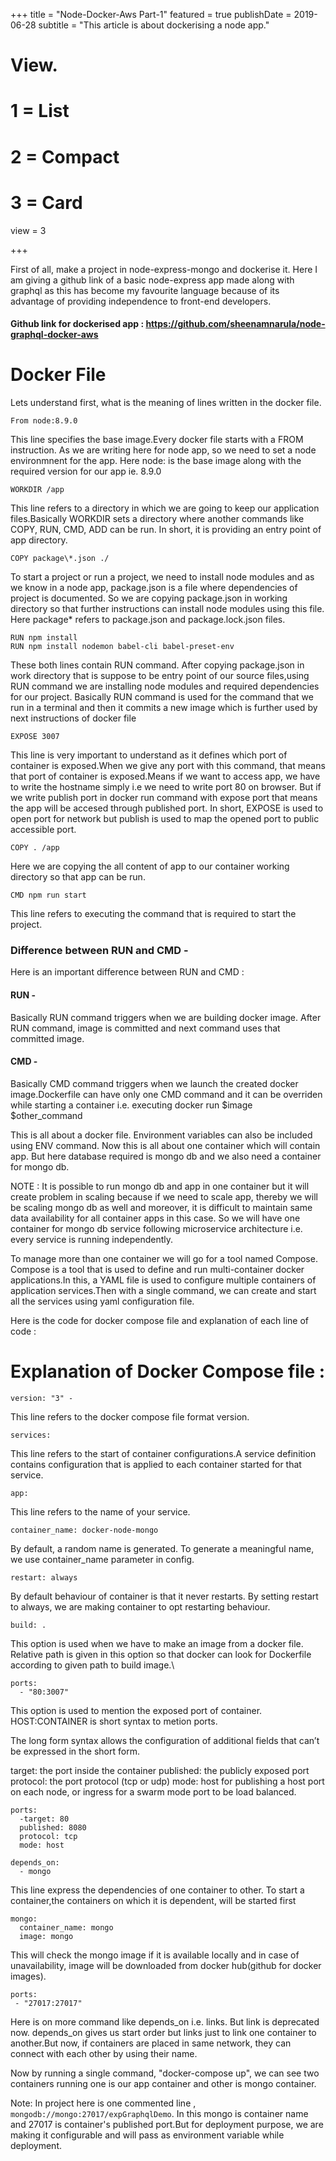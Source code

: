 +++
title = "Node-Docker-Aws Part-1"
featured = true
publishDate = 2019-06-28
subtitle = "This article is about dockerising a node app."


# View.
#   1 = List
#   2 = Compact
#   3 = Card
view = 3

+++

First of all, make a project in node-express-mongo and dockerise it. Here I am giving a github link of a basic node-express app made along with graphql as this has become my favourite language because of its advantage of providing independence to front-end developers.

#### Github link for dockerised app : https://github.com/sheenamnarula/node-graphql-docker-aws

# Docker File

Lets understand first, what is the meaning of lines written in the docker file.

```
From node:8.9.0
```

This line specifies the base image.Every docker file starts with a FROM instruction. As we are writing here for node app, so we need to set a node environmnent for the app. Here node:<version> is the base image along with the required version for our app ie. 8.9.0

```
WORKDIR /app
```

This line refers to a directory in which we are going to keep our application files.Basically WORKDIR sets a directory where another commands like COPY, RUN, CMD, ADD can be run. In short, it is providing an entry point of app directory.

```
COPY package\*.json ./
```

To start a project or run a project, we need to install node modules and as we know in a node app, package.json is a file where dependencies of project is documented. So we are copying package.json in working directory so that further instructions can install node modules using this file. Here package\* refers to package.json and package.lock.json files.

```
RUN npm install
RUN npm install nodemon babel-cli babel-preset-env
```

These both lines contain RUN command. After copying package.json in work directory that is suppose to be entry point of our source files,using RUN command we are installing node modules and required dependencies for our project. Basically RUN command is used for the command that we run in a terminal and then it commits a new image which is further used by next instructions of docker file

```
EXPOSE 3007
```

This line is very important to understand as it defines which port of container is exposed.When we give any port with this command, that means that port of container is exposed.Means if we want to access app, we have to write the hostname simply i.e we need to write port 80 on browser. But if we write publish port in docker run command with expose port that means the app will be accesed through published port. In short, EXPOSE is used to open port for network but publish is used to map the opened port to public accessible port.

```
COPY . /app
```

Here we are copying the all content of app to our container working directory so that app can be run.

```
CMD npm run start
```

This line refers to executing the command that is required to start the project.

### Difference between RUN and CMD -

Here is an important difference between RUN and CMD :

#### RUN -

Basically RUN command triggers when we are building docker image. After RUN command, image is committed and next command uses that committed image.

#### CMD -

Basically CMD command triggers when we launch the created docker image.Dockerfile can have only one CMD command and it can be overriden while starting a container i.e. executing docker run $image $other_command

This is all about a docker file. Environment variables can also be included using ENV command.
Now this is all about one container which will contain app. But here database required is mongo db and we also need a container for mongo db.

NOTE : It is possible to run mongo db and app in one container but it will create problem in scaling because if we need to scale app, thereby we will be scaling mongo db as well and moreover, it is difficult to maintain same data availability for all container apps in this case. So we will have one container for mongo db service following microservice architecture i.e. every service is running independently.

To manage more than one container we will go for a tool named Compose. Compose is a tool that is used to define and run multi-container docker applications.In this, a YAML file is used to configure multiple containers of application services.Then with a single command, we can create and start all the services using yaml configuration file.

Here is the code for docker compose file and explanation of each line of code :

# Explanation of Docker Compose file :

```
version: "3" -
```

This line refers to the docker compose file format version.

```
services:
```

This line refers to the start of container configurations.A service definition contains configuration that is applied to each container started for that service.

```
app:
```

This line refers to the name of your service.

```
container_name: docker-node-mongo
```

By default, a random name is generated. To generate a meaningful name, we use container_name parameter in config.

```
restart: always
```

By default behaviour of container is that it never restarts. By setting restart to always, we are making container to opt restarting behaviour.

```
build: .
```

This option is used when we have to make an image from a docker file. Relative path is given in this option so that docker can look for Dockerfile according to given path to build image.\

```
ports:
  - "80:3007"
```

This option is used to mention the exposed port of container. HOST:CONTAINER is short syntax to metion ports.

The long form syntax allows the configuration of additional fields that can’t be expressed in the short form.

target: the port inside the container
published: the publicly exposed port
protocol: the port protocol (tcp or udp)
mode: host for publishing a host port on each node, or ingress for a swarm mode port to be load balanced.

```
ports:
  -target: 80
  published: 8080
  protocol: tcp
  mode: host
```

```
depends_on:
  - mongo
```

This line express the dependencies of one container to other. To start a container,the containers on which it is dependent, will be started first

```
mongo:
  container_name: mongo
  image: mongo
```

This will check the mongo image if it is available locally and in case of unavailability, image will be downloaded from docker hub(github for docker images).

```
ports:
 - "27017:27017"
```

Here is on more command like depends_on i.e. links. But link is deprecated now. depends_on gives us start order but links just to link one container to another.But now, if containers are placed in same network, they can connect with each other by using their name.

Now by running a single command, "docker-compose up", we can see two containers running one is our app container and other is mongo container.

Note: In project here is one commented line , `mongodb://mongo:27017/expGraphqlDemo`. In this mongo is container name and 27017 is container's published port.But for deployment purpose, we are making it configurable and will pass as environment variable while deployment.
